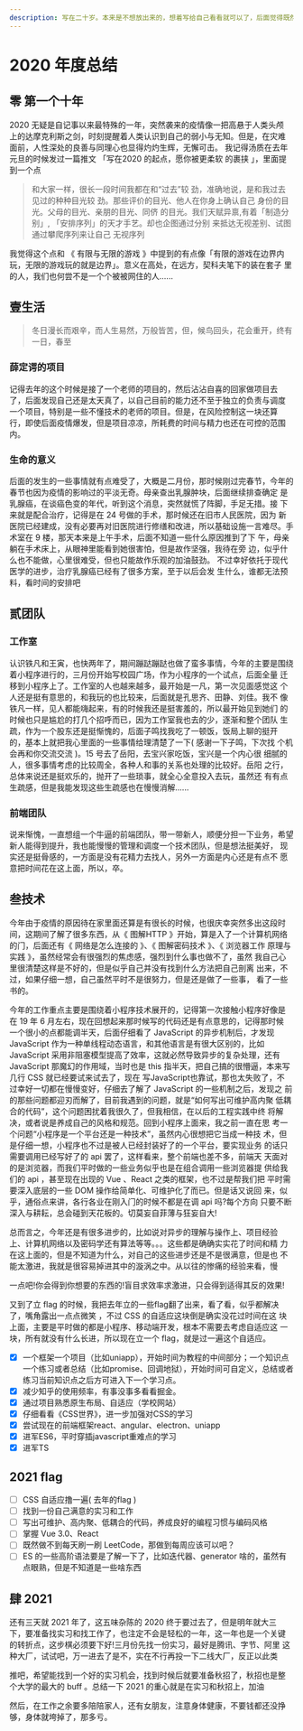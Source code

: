 ```yaml
---
description: 写在二十岁。本来是不想放出来的，想着写给自己看看就可以了，后面觉得既然19年的都放了，那20年的也放一下吧，因为是写给自己看的，所以有些细节会比较
---
```


# 2020 年度总结

## 零 第一个十年

2020 无疑是自记事以来最特殊的一年，突然袭来的疫情像一把高悬于人类头颅 上的达摩克利斯之剑，时刻提醒着人类认识到自己的弱小与无知。但是，在灾难 面前，人性深处的良善与同理心也显得灼灼生辉，无懈可击。 我记得汤质在去年元旦的时候发过一篇推文 「写在2020 的起点，愿你被更柔软 的裹挟 」，里面提到一个点

> 和大家一样，很长一段时间我都在和“过去”较 劲，准确地说，是和我过去见过的种种目光较 劲。那些评价的目光、他人在你身上确认自己 身份的目光。父母的目光、亲朋的目光、同侪 的目光。我们天赋异禀,有着「制造分别」, 「安排序列」的天才手艺。却也企图通过分别 来抵达无视差别、试图通过攀爬序列来让自己 无视序列

我觉得这个点和 《 有限与无限的游戏 》中提到的有点像「有限的游戏在边界内 玩，无限的游戏玩的就是边界」。意义在高处，在远方，契科夫笔下的装在套子 里的人，我们也何尝不是一个个被被网住的人......

## 壹生活

> 冬日漫长而艰辛，而人生易然，万般皆苦，但，候鸟回头，花会重开，终有一日，春至

### 薛定谔的项目

记得去年的这个时候是接了一个老师的项目的，然后沾沾自喜的回家做项目去 了，后面发现自己还是太天真了，以自己目前的能力还不至于独立的负责与调度 一个项目，特别是一些不懂技术的老师的项目。但是，在⻛险控制这一块还算 行，即使后面疫情爆发，但是项目凉凉，所耗费的时间与精力也还在可控的范围 内。

### 生命的意义

后面的发生的一些事情就有点难受了，大概是二月份，那时候刚过完春节，今年的春节也因为疫情的影响过的平淡无奇。母亲查出乳腺肿块，后面继续排查确定 是乳腺癌，在谈癌色变的年代，听到这个消息，突然就慌了阵脚，手足无措。接 下来就是配合治疗，记得是在 24 号做的手术，那时候还在旧市人⺠医院，因为 新医院已经建成，没有必要再对旧医院进行修缮和改进，所以基础设施一言难尽。手术室在 9 楼，那天本来是上午手术，后面不知道一些什么原因推到了下 午，母亲躺在手术床上，从眼神里能看到她很害怕，但是故作坚强，我待在旁 边，似乎什么也不能做，心里很难受，但也只能故作乐观的加油鼓劲。 不过幸好依托于现代医学的进步，治疗乳腺癌已经有了很多方案，至于以后会发 生什么，谁都无法预料，看时间的安排吧

## 贰团队

### 工作室

认识铁凡和王寅，也快两年了，期间蹦跶蹦跶也做了蛮多事情，今年的主要是围绕着小程序进行的，三月份开始写校园广场，作为小程序的一个试点，后面全量 迁移到小程序上了。工作室的人也越来越多，最开始是一凡，第一次⻅面感觉这 个人还是挺有意思的，和我玩的也比较来，后面就是孔思⻬、田静、刘佳。我不 像铁凡一样，⻅人都能嗨起来，有的时候我还是挺害羞的，所以最开始⻅到她们 的时候也只是尴尬的打几个招呼而已，因为工作室我也去的少，逐渐和整个团队 生疏，作为一个股东还是挺惭愧的，后面子鸣找我吃了一顿饭，饭局上聊的挺开 的，基本上就把我心里面的一些事情给理清楚了一下\( 感谢一下子鸣，下次找 个机会再和你交流交流 \)。15 号去了岳阳，去宝兴家吃饭，宝兴是一个内心很 细腻的人，很多事情考虑的比较周全，各种人和事的关系也处理的比较好。岳阳 之行，总体来说还是挺欢乐的，抛开了一些琐事，就全心全意投入去玩，虽然还 有有点生疏感，但是我能发现这些生疏感也在慢慢消解......

### 前端团队

说来惭愧，一直想组一个牛逼的前端团队，带一带新人，顺便分担一下业务，希望新人能得到提升，我也能慢慢的管理和调度一个技术团队，但是想法挺美好， 现实还是挺⻣感的，一方面是没有花精力去找人，另外一方面是内心还是有点不 愿意把时间花在这上面，所以，卒。

## 叁技术

今年由于疫情的原因待在家里面还算是有很⻓的时候，也很庆幸突然多出这段时 间，这期间了解了很多东⻄，从《 图解HTTP 》开始，算是入了一个计算机网络 的⻔，后面还有《 网络是怎么连接的 》、《 图解密码技术 》、《 浏览器工作 原理与实践 》，虽然经常会有很强烈的焦虑感，强烈到什么事也做不了，虽然 我自己心里很清楚这样是不好的，但是似乎自己并没有找到什么方法把自己剖离 出来，不过，如果仔细一想，自己虽然平时不是很努力，但是还是做了一些事， 看了一些书的。

今年的工作重点主要是围绕着小程序技术展开的，记得第一次接触小程序好像是 在 19 年 6 月左右，现在回想起来那时候写的代码还是有点意思的，记得那时候 一个很小的点都能调半天，后面仔细看了 JavaScript 的异步机制后，才发现 JavaScript 作为一种单线程动态语言，和其他语言是有很大区别的，比如 JavaScript 采用非阻塞模型提高了效率，这就必然导致异步的复杂处理，还有 JavaScript 那魔幻的作用域，当时也是 this 指半天，把自己搞的很懵逼，本来写 几行 CSS 就已经要试来试去了，现在 写JavaScript也靠试，那也太失败了，不 过幸好一切都在慢慢变好，仔细去了解了 JavaScript 的一些机制之后，发现之 前的那些问题都迎刃而解了，目前我遇到的问题，就是“如何写出可维护高内聚 低耦合的代码”，这个问题困扰着我很久了，但我相信，在以后的工程实践中终 将解决，或者说是养成自己的⻛格和规范。回到小程序上面来，我之前一直在思 考一个问题“小程序是一个平台还是一种技术”，虽然内心很想把它当成一种技 术，但是仔细一想，小程序也不过是被人已经封装好了的一个平台，要实现业务 的话只需要调用已经写好了的 api 罢了，这样看来，整个前端也差不多，前端天 天面对的是浏览器，而我们平时做的一些业务似乎也是在组合调用一些浏览器提 供给我们的 api ，甚至现在出现的 Vue 、React 之类的框架，也不过是帮我们把 平时需要深入底层的一些 DOM 操作给简单化、可维护化了而已。但是话又说回 来，似乎，通俗点来讲，各行各业在刚入⻔的时候不都是在调 api 吗?每个方向 只要不断深入与耕耘，总会碰到天花板的。切莫妄自菲薄与狂妄自大!

总而言之，今年还是有很多进步的，比如说对异步的理解与操作上、项目经验 上、计算机网络以及密码学还有算法等等。。。这些都是确确实实花了时间和精 力在这上面的，但是不知道为什么，对自己的这些进步还是不是很满意，但是也 不能太激进，我就是很容易掉进其中的漩涡之中。从以往的惨痛的经验来看，慢

一点吧!你会得到你想要的东⻄的!盲目求效率求激进，只会得到适得其反的效果!

又到了立 flag 的时候，我把去年立的一些flag翻了出来，看了看，似乎都解决 了，嘴⻆露出一点点微笑 ，不过 CSS 的自适应这块倒是确实没花过时间在这 块上面，主要是平时做的都是小程序、移动端开发，根本不需要去考虑自适应这 一块，所有就没有什么⻓进，所以现在立一个 flag，就是过一遍这个自适应。

* [x] 一个框架一个项目（比如uniapp），开始时间为教程的中间部分；一个知识点一个练习或者总结（比如promise、回调地狱），开始时间可自定义，总结或者练习当前知识点之后方可进入下一个学习点。
* [x] 减少知乎的使用频率，有事没事多看看掘金。
* [x] 通过项目熟悉原生布局、自适应（学校网站）
* [x] 仔细看看《CSS世界》，进一步加强对CSS的学习
* [x] 尝试现在的前端框架react、angular、electron、uniapp
* [x] 进军ES6，平时穿插javascript重难点的学习
* [x] 进军TS

## 2021 flag

* [ ] CSS 自适应撸一遍\( 去年的flag \)
* [ ] 找到一份自己满意的实习和工作
* [ ] 写出可维护、高内聚、低耦合的代码，养成良好的编程习惯与编码⻛格
* [ ]  掌握 Vue 3.0、React
* [ ] 既然做不到每天刷一刷 LeetCode，那做到每周应该可以吧？
* [ ] ES 的一些高阶语法要是了解一下了，比如迭代器、generator 啥的，虽然有点眼熟，但是不知道是一些啥东西

## 肆 2021

还有三天就 2021 年了，这五味杂陈的 2020 终于要过去了，但是明年就大三 下，要准备找实习和找工作了，也注定不会是轻松的一年，这一年也是一个关键 的转折点，这步棋必须要下好!三月份先找一份实习，最好是腾讯、字节、阿里 这种大厂，试试吧，万一进去了是不，实在不行再投一下二线大厂，反正以此类

推吧，希望能找到一个好的实习机会，找到时候后就要准备秋招了，秋招也是整 个大学的最大的 buff 。总结一下 2021 的重心就是在实习和秋招上，加油

然后，在工作之余要多陪陪家人，还有女朋友，注意身体健康，不要钱都还没挣够，身体就垮掉了，那多亏。

